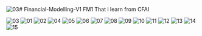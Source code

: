 ![03](https://github.com/DLSR-S/Financial-Modelling-V1/assets/78241176/60103bb2-c943-49e9-a8c3-801ba522451b)# Financial-Modelling-V1
FM1 That i learn from CFAI

![03](https://github.com/DLSR-S/Financial-Modelling-V1/assets/78241176/d1c9f7ce-4d83-4542-96a3-04c17b89f711)
![01](https://github.com/DLSR-S/Financial-Modelling-V1/assets/78241176/2f7f38f4-d2bb-4592-8295-650823add22d)
![02](https://github.com/DLSR-S/Financial-Modelling-V1/assets/78241176/a7f55426-3090-48f2-be61-6c2301c09cdb)
![04](https://github.com/DLSR-S/Financial-Modelling-V1/assets/78241176/fcbc6d8d-ab9c-42b9-8aea-086fa619f187)
![05](https://github.com/DLSR-S/Financial-Modelling-V1/assets/78241176/4ee702de-b5f3-4b98-a99a-b5b780577164)
![06](https://github.com/DLSR-S/Financial-Modelling-V1/assets/78241176/9fd1cf55-5a09-4d48-8d48-93af40a278bf)
![07](https://github.com/DLSR-S/Financial-Modelling-V1/assets/78241176/0d67c26e-061f-45ed-a4ad-a392d4a7ab76)
![08](https://github.com/DLSR-S/Financial-Modelling-V1/assets/78241176/4c65062d-9a79-4efa-abad-8d409d5ec20f)
![09](https://github.com/DLSR-S/Financial-Modelling-V1/assets/78241176/f7297fee-a612-4b53-8320-2f4d0598e98e)
![10](https://github.com/DLSR-S/Financial-Modelling-V1/assets/78241176/5b8e6ed0-a418-431a-92cf-b6b31baebd2a)
![11](https://github.com/DLSR-S/Financial-Modelling-V1/assets/78241176/66ef8683-c705-4370-bc80-1ec6b4c606bc)
![12](https://github.com/DLSR-S/Financial-Modelling-V1/assets/78241176/f0d8c58b-26a7-4b67-b71a-8aef5ade4e8f)
![13](https://github.com/DLSR-S/Financial-Modelling-V1/assets/78241176/7c2e164b-8b92-4def-b312-89d476eee284)
![14](https://github.com/DLSR-S/Financial-Modelling-V1/assets/78241176/38faf0e5-760e-41a3-8316-b4c27d2819c9)
![15](https://github.com/DLSR-S/Financial-Modelling-V1/assets/78241176/04849f03-8ce6-4feb-967a-9380d2a780df)
